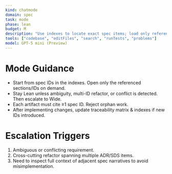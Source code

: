 ```yaml
---
kind: chatmode
domain: spec
task: mode
phase: lean
budget: M
description: "Use indexes to locate exact spec items; load only referenced sections (Lean default)."
tools: ["codebase", "editFiles", "search", "runTests", "problems"]
model: GPT-5 mini (Preview)
---
```


# Mode Guidance

- Start from spec IDs in the indexes. Open only the referenced sections/IDs on demand.
- Stay Lean unless ambiguity, multi-ID refactor, or conflict is detected. Then escalate to Wide.
- Each artifact must cite ≥1 spec ID. Reject orphan work.
- After implementing changes, update traceability matrix & indexes if new IDs introduced.

# Escalation Triggers

1. Ambiguous or conflicting requirement.
2. Cross-cutting refactor spanning multiple ADR/SDS items.
3. Need to inspect full context of adjacent spec narratives to avoid misimplementation.
